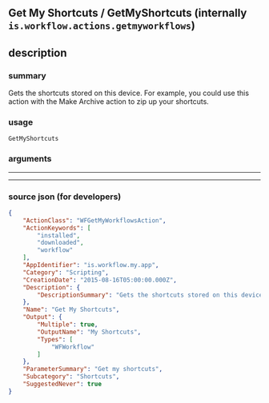 
## Get My Shortcuts / GetMyShortcuts (internally `is.workflow.actions.getmyworkflows`)


## description

### summary

Gets the shortcuts stored on this device. For example, you could use this action with the Make Archive action to zip up your shortcuts.


### usage
```
GetMyShortcuts 
```

### arguments

---



---

### source json (for developers)

```json
{
	"ActionClass": "WFGetMyWorkflowsAction",
	"ActionKeywords": [
		"installed",
		"downloaded",
		"workflow"
	],
	"AppIdentifier": "is.workflow.my.app",
	"Category": "Scripting",
	"CreationDate": "2015-08-16T05:00:00.000Z",
	"Description": {
		"DescriptionSummary": "Gets the shortcuts stored on this device. For example, you could use this action with the Make Archive action to zip up your shortcuts."
	},
	"Name": "Get My Shortcuts",
	"Output": {
		"Multiple": true,
		"OutputName": "My Shortcuts",
		"Types": [
			"WFWorkflow"
		]
	},
	"ParameterSummary": "Get my shortcuts",
	"Subcategory": "Shortcuts",
	"SuggestedNever": true
}
```
